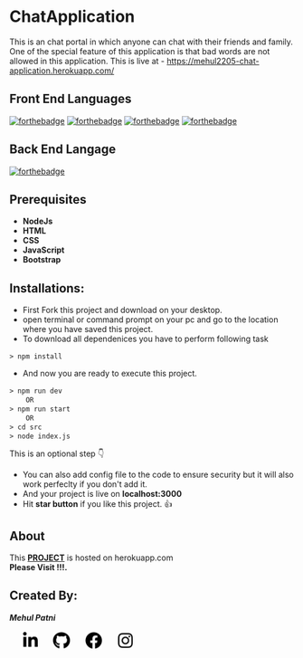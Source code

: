 # ChatApplication
This is an chat portal in which anyone can chat with their friends and family.
One of the special feature of this application is that bad words are not allowed in this application.
This is live at - https://mehul2205-chat-application.herokuapp.com/

## Front End Languages
[![forthebadge](https://img.shields.io/badge/USES-HTML-red)](http://forthebadge.com)
[![forthebadge](https://img.shields.io/badge/USES-CSS-orange)](http://forthebadge.com)
[![forthebadge](https://img.shields.io/badge/USES-JavaScript-green)](http://forthebadge.com)
[![forthebadge](https://img.shields.io/badge/USES-Bootstrap-blue)](http://forthebadge.com)

## Back End Langage

[![forthebadge](https://img.shields.io/badge/USES-NodeJs-red)](http://forthebadge.com)

## Prerequisites
* **NodeJs**
* **HTML**
* **CSS**
* **JavaScript**
* **Bootstrap**

## Installations:

* First Fork this project and download on your desktop.
* open terminal or command prompt on your pc and go to the location where you have saved this project.
* To download all dependenices you have to perform following task

```
> npm install
```
* And now you are ready to execute this project.
```
> npm run dev
    OR
> npm run start
    OR
> cd src
> node index.js
```

This is an optional step :point_down:
* You can also add config file to the code to ensure security but it will also work perfeclty if you don't add it. 
* And your project is live on **localhost:3000**
* Hit **star button** if you like this project. :+1:

## About
<p>
This <a href = "https://mehul2205-chat-application.herokuapp.com/"><b>PROJECT</b><a> is hosted on herokuapp.com<br>
    <b>Please Visit !!!.</b>
</p>


## Created By:
<b><i>Mehul Patni</i></b><br><br>
  &nbsp;&nbsp;&nbsp;&nbsp;&nbsp;
  [<img src="./Images/linkedin-in-brands.svg" height="30px" padding="1rem">](http://www.linkedin.com/in/mehul-patni)
  &nbsp;&nbsp;&nbsp;&nbsp;&nbsp;
  [<img src="./Images/github-brands.svg" height="30px" padding="20%">](https://github.com/Mehul2205)
  &nbsp;&nbsp;&nbsp;&nbsp;&nbsp;
  [<img src="./Images/facebook-brands.svg" height="30px" padding="40">](https://www.facebook.com/mehul.patni.370)
  &nbsp;&nbsp;&nbsp;&nbsp;&nbsp;
  [<img src="./Images/instagram-brands.svg" height="30px" padding="auto">](https://www.instagram.com/mehulpatni2205/)
